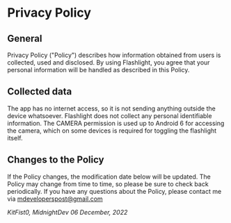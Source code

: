 # Privacy Policy

## General

Privacy Policy ("Policy") describes how information obtained from users is collected, used and
disclosed. By using Flashlight, you agree that your personal information will be handled as
described in this Policy.

## Collected data

The app has no internet access, so it is not sending anything outside the device whatsoever.
Flashlight does not collect any personal identifiable information. The CAMERA permission is used up
to Android 6 for accessing the camera, which on some devices is required for toggling the flashlight
itself.

## Changes to the Policy

If the Policy changes, the modification date below will be updated. The Policy may change from time
to time, so please be sure to check back periodically. If you have any questions about the Policy,
please contact me via mdeveloperspost@gmail.com

*KitFist0, MidnightDev*
*06 December, 2022*
